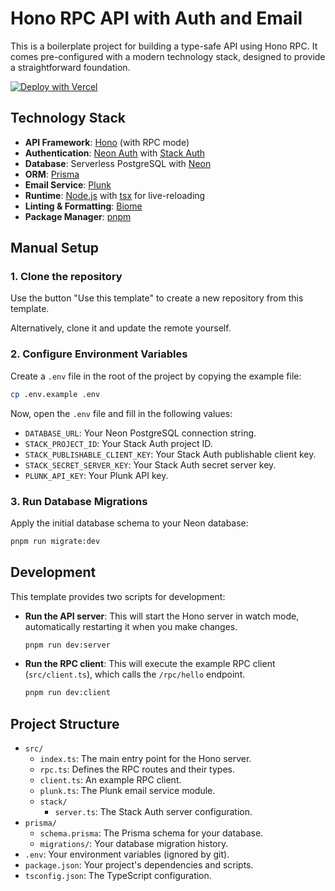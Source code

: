 # Hono RPC API with Auth and Email

This is a boilerplate project for building a type-safe API using Hono RPC. It comes pre-configured with a modern technology stack, designed to provide a straightforward foundation.

[![Deploy with Vercel](https://vercel.com/button)](https://vercel.com/new/clone?repository-url=https%3A%2F%2Fgithub.com%2Ffrbrz%2Fapi-hono&env=DATABASE_URL,STACK_PROJECT_ID,STACK_PUBLISHABLE_CLIENT_KEY,STACK_SECRET_SERVER_KEY,PLUNK_API_KEY&envDescription=API%20keys%20and%20database%20connection%20string%20for%20the%20application.&envLink=https%3A%2F%2Fgithub.com%2Ffrbrz%2Fapi-hono%233-configure-environment-variables)

## Technology Stack

- **API Framework**: [Hono](https://hono.dev/) (with RPC mode)
- **Authentication**: [Neon Auth](https://neon.tech/docs/reference/auth) with [Stack Auth](https://www.stack-auth.com/)
- **Database**: Serverless PostgreSQL with [Neon](https://neon.tech/)
- **ORM**: [Prisma](https://www.prisma.io/)
- **Email Service**: [Plunk](https://useplunk.com/)
- **Runtime**: [Node.js](https://nodejs.org/) with [tsx](https://github.com/esbuild-kit/tsx) for live-reloading
- **Linting & Formatting**: [Biome](https://biomejs.dev/)
- **Package Manager**: [pnpm](https://pnpm.io/)

## Manual Setup

### 1. Clone the repository

Use the button "Use this template" to create a new repository from this template.

Alternatively, clone it and update the remote yourself.

### 2. Configure Environment Variables

Create a `.env` file in the root of the project by copying the example file:

```sh
cp .env.example .env
```

Now, open the `.env` file and fill in the following values:

- `DATABASE_URL`: Your Neon PostgreSQL connection string.
- `STACK_PROJECT_ID`: Your Stack Auth project ID.
- `STACK_PUBLISHABLE_CLIENT_KEY`: Your Stack Auth publishable client key.
- `STACK_SECRET_SERVER_KEY`: Your Stack Auth secret server key.
- `PLUNK_API_KEY`: Your Plunk API key.

### 3. Run Database Migrations

Apply the initial database schema to your Neon database:

```sh
pnpm run migrate:dev
```

## Development

This template provides two scripts for development:

- **Run the API server**:
  This will start the Hono server in watch mode, automatically restarting it when you make changes.
  ```sh
  pnpm run dev:server
  ```

- **Run the RPC client**:
  This will execute the example RPC client (`src/client.ts`), which calls the `/rpc/hello` endpoint.
  ```sh
  pnpm run dev:client
  ```

## Project Structure

- `src/`
  - `index.ts`: The main entry point for the Hono server.
  - `rpc.ts`: Defines the RPC routes and their types.
  - `client.ts`: An example RPC client.
  - `plunk.ts`: The Plunk email service module.
  - `stack/`
    - `server.ts`: The Stack Auth server configuration.
- `prisma/`
  - `schema.prisma`: The Prisma schema for your database.
  - `migrations/`: Your database migration history.
- `.env`: Your environment variables (ignored by git).
- `package.json`: Your project's dependencies and scripts.
- `tsconfig.json`: The TypeScript configuration.
